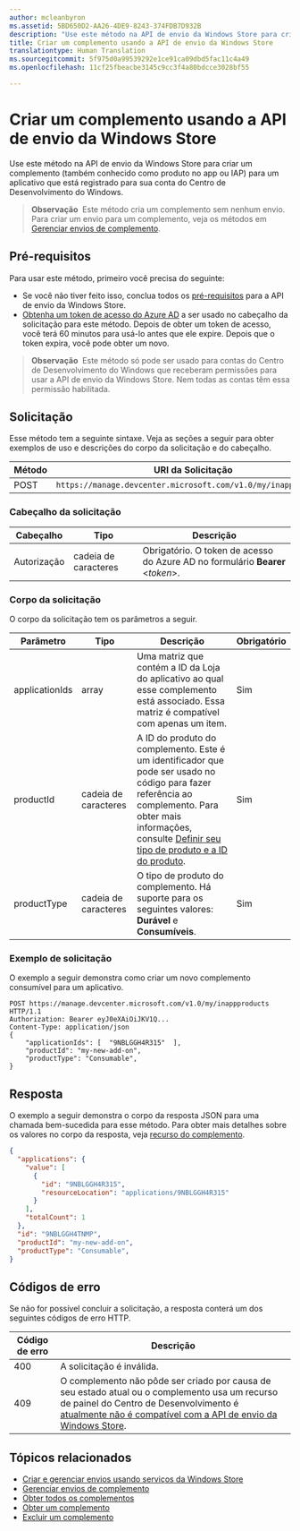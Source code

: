 ```yaml
---
author: mcleanbyron
ms.assetid: 5BD650D2-AA26-4DE9-8243-374FDB7D932B
description: "Use este método na API de envio da Windows Store para criar um complemento para um aplicativo que está registrado à sua conta do Centro de Desenvolvimento do Windows."
title: Criar um complemento usando a API de envio da Windows Store
translationtype: Human Translation
ms.sourcegitcommit: 5f975d0a99539292e1ce91ca09dbd5fac11c4a49
ms.openlocfilehash: 11cf25fbeacbe3145c9cc3f4a80bdcce3028bf55

---
```


# Criar um complemento usando a API de envio da Windows Store




Use este método na API de envio da Windows Store para criar um complemento (também conhecido como produto no app ou IAP) para um aplicativo que está registrado para sua conta do Centro de Desenvolvimento do Windows.

>**Observação**&nbsp;&nbsp;Este método cria um complemento sem nenhum envio. Para criar um envio para um complemento, veja os métodos em [Gerenciar envios de complemento](manage-add-on-submissions.md).

## Pré-requisitos

Para usar este método, primeiro você precisa do seguinte:

* Se você não tiver feito isso, conclua todos os [pré-requisitos](create-and-manage-submissions-using-windows-store-services.md#prerequisites) para a API de envio da Windows Store.
* [Obtenha um token de acesso do Azure AD](create-and-manage-submissions-using-windows-store-services.md#obtain-an-azure-ad-access-token) a ser usado no cabeçalho da solicitação para este método. Depois de obter um token de acesso, você terá 60 minutos para usá-lo antes que ele expire. Depois que o token expira, você pode obter um novo.

>**Observação**&nbsp;&nbsp;Este método só pode ser usado para contas do Centro de Desenvolvimento do Windows que receberam permissões para usar a API de envio da Windows Store. Nem todas as contas têm essa permissão habilitada.

## Solicitação

Esse método tem a seguinte sintaxe. Veja as seções a seguir para obter exemplos de uso e descrições do corpo da solicitação e do cabeçalho.

| Método | URI da Solicitação                                                      |
|--------|------------------------------------------------------------------|
| POST    | ```https://manage.devcenter.microsoft.com/v1.0/my/inappproducts``` |

<span/>
 

### Cabeçalho da solicitação

| Cabeçalho        | Tipo   | Descrição                                                                 |
|---------------|--------|-----------------------------------------------------------------------------|
| Autorização | cadeia de caracteres | Obrigatório. O token de acesso do Azure AD no formulário **Bearer** &lt;*token*&gt;. |

<span/>

### Corpo da solicitação

O corpo da solicitação tem os parâmetros a seguir.
 
|  Parâmetro  |  Tipo  |  Descrição  |  Obrigatório  |
|------|------|------|------|
|  applicationIds  |  array  |  Uma matriz que contém a ID da Loja do aplicativo ao qual esse complemento está associado. Essa matriz é compatível com apenas um item.   |  Sim  |
|  productId  |  cadeia de caracteres  |  A ID do produto do complemento. Este é um identificador que pode ser usado no código para fazer referência ao complemento. Para obter mais informações, consulte [Definir seu tipo de produto e a ID do produto](https://msdn.microsoft.com/windows/uwp/publish/set-your-iap-product-id).  |  Sim  |
|  productType  |  cadeia de caracteres  |  O tipo de produto do complemento. Há suporte para os seguintes valores: **Durável** e **Consumíveis**.  |  Sim  |

<span/>

### Exemplo de solicitação

O exemplo a seguir demonstra como criar um novo complemento consumível para um aplicativo.

```syntax
POST https://manage.devcenter.microsoft.com/v1.0/my/inappproducts HTTP/1.1
Authorization: Bearer eyJ0eXAiOiJKV1Q...
Content-Type: application/json
{
    "applicationIds": [  "9NBLGGH4R315"  ],
    "productId": "my-new-add-on",
    "productType": "Consumable",
}
```

## Resposta

O exemplo a seguir demonstra o corpo da resposta JSON para uma chamada bem-sucedida para esse método. Para obter mais detalhes sobre os valores no corpo da resposta, veja [recurso do complemento](manage-add-ons.md#add-on-object).

```json
{
  "applications": {
    "value": [
      {
        "id": "9NBLGGH4R315",
        "resourceLocation": "applications/9NBLGGH4R315"
      }
    ],
    "totalCount": 1
  },
  "id": "9NBLGGH4TNMP",
  "productId": "my-new-add-on",
  "productType": "Consumable",
}
```

## Códigos de erro

Se não for possível concluir a solicitação, a resposta conterá um dos seguintes códigos de erro HTTP.

| Código de erro |  Descrição                                                                                                                                                                           |
|--------|------------------|
| 400  | A solicitação é inválida. |
| 409  | O complemento não pôde ser criado por causa de seu estado atual ou o complemento usa um recurso de painel do Centro de Desenvolvimento é [atualmente não é compatível com a API de envio da Windows Store](create-and-manage-submissions-using-windows-store-services.md#not_supported). |   

<span/>

## Tópicos relacionados

* [Criar e gerenciar envios usando serviços da Windows Store](create-and-manage-submissions-using-windows-store-services.md)
* [Gerenciar envios de complemento](manage-add-on-submissions.md)
* [Obter todos os complementos](get-all-add-ons.md)
* [Obter um complemento](get-an-add-on.md)
* [Excluir um complemento](delete-an-add-on.md)



<!--HONumber=Aug16_HO5-->


